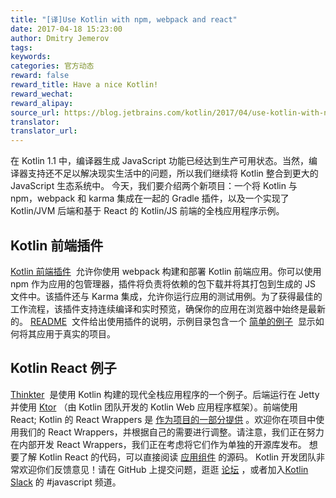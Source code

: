 ```yaml
---
title: "[译]Use Kotlin with npm, webpack and react"
date: 2017-04-18 15:23:00
author: Dmitry Jemerov
tags:
keywords:
categories: 官方动态
reward: false
reward_title: Have a nice Kotlin!
reward_wechat:
reward_alipay:
source_url: https://blog.jetbrains.com/kotlin/2017/04/use-kotlin-with-npm-webpack-and-react/
translator:
translator_url:
---
```


在 Kotlin 1.1 中，编译器生成 JavaScript 功能已经达到生产可用状态。当然，编译器支持还不足以解决现实生活中的问题，所以我们继续将 Kotlin 整合到更大的 JavaScript 生态系统中。
今天，我们要介绍两个新项目：一个将 Kotlin 与 npm，webpack 和 karma 集成在一起的 Gradle 插件，以及一个实现了 Kotlin/JVM 后端和基于 React 的 Kotlin/JS 前端的全栈应用程序示例。
## Kotlin 前端插件

[Kotlin 前端插件](https://github.com/Kotlin/kotlin-frontend-plugin)  允许你使用 webpack 构建和部署 Kotlin 前端应用。你可以使用 npm 作为应用的包管理器，插件将负责将依赖的包下载并将其打包到生成的 JS 文件中。该插件还与 Karma 集成，允许你运行应用的测试用例。为了获得最佳的工作流程，该插件支持连续编译和实时预览，确保你的应用在浏览器中始终是最新的。
[README](https://github.com/Kotlin/kotlin-frontend-plugin/blob/master/README.md)  文件给出使用插件的说明，示例目录包含一个 [简单的例子](https://github.com/Kotlin/kotlin-frontend-plugin/tree/master/examples/frontend-only)  显示如何将其应用于真实的项目。
## Kotlin React 例子

 [Thinkter](https://github.com/Kotlin/kotlin-fullstack-sample)  是使用 Kotlin 构建的现代全栈应用程序的一个例子。后端运行在 Jetty 并使用 [Ktor](https://github.com/kotlin/ktor) （由 Kotlin 团队开发的 Kotlin Web 应用程序框架）。前端使用 React; Kotlin 的 React Wrappers 是 [作为项目的一部分提供](https://github.com/Kotlin/kotlin-fullstack-sample/tree/master/frontend/src/org/jetbrains/react) 。欢迎你在项目中使用我们的 React Wrappers，并根据自己的需要进行调整。请注意，我们正在努力在内部开发 React Wrappers，我们正在考虑将它们作为单独的开源库发布。
想要了解 Kotlin React 的代码，可以直接阅读 [应用组件](https://github.com/Kotlin/kotlin-fullstack-sample/blob/master/frontend/src/org/jetbrains/demo/thinkter/NewThoughtComponent.kt) 的源码。
Kotlin 开发团队非常欢迎你们反馈意见！请在 GitHub 上提交问题，逛逛 [论坛](https://discuss.kotlinlang.org/) ，或者加入[Kotlin Slack](http://slack.kotlinlang.org/) 的 #javascript 频道。
